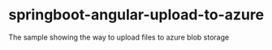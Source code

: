 # springboot-angular-upload-to-azure
The sample showing the way to upload files to azure blob storage
